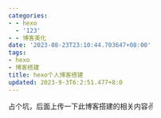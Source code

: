 ```yaml
---
categories:
- - hexo
  - '123'
- - 博客美化
date: '2023-08-23T23:10:44.703647+08:00'
tags:
- hexo
- 博客搭建
title: hexo个人博客搭建
updated: 2023-9-3T6:2:51.477+8:0
---
```

占个坑，后面上传一下此博客搭建的相关内容✌
